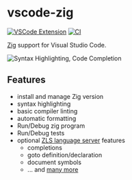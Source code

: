 # vscode-zig

[![VSCode Extension](https://img.shields.io/badge/vscode-extension-brightgreen)](https://marketplace.visualstudio.com/items?itemName=ziglang.vscode-zig)
[![CI](https://github.com/ziglang/vscode-zig/workflows/CI/badge.svg)](https://github.com/ziglang/vscode-zig/actions)

[Zig](http://ziglang.org/) support for Visual Studio Code.

![Syntax Highlighting, Code Completion](./images/example.png)

## Features

- install and manage Zig version
- syntax highlighting
- basic compiler linting
- automatic formatting
- Run/Debug zig program
- Run/Debug tests
- optional [ZLS language server](https://github.com/zigtools/zls) features
  - completions
  - goto definition/declaration
  - document symbols
  - ... and [many more](https://github.com/zigtools/zls#features)

<!-- 
## Creating .vsix extension file

```
npm install
npm run compile
npx vsce package
``` -->
